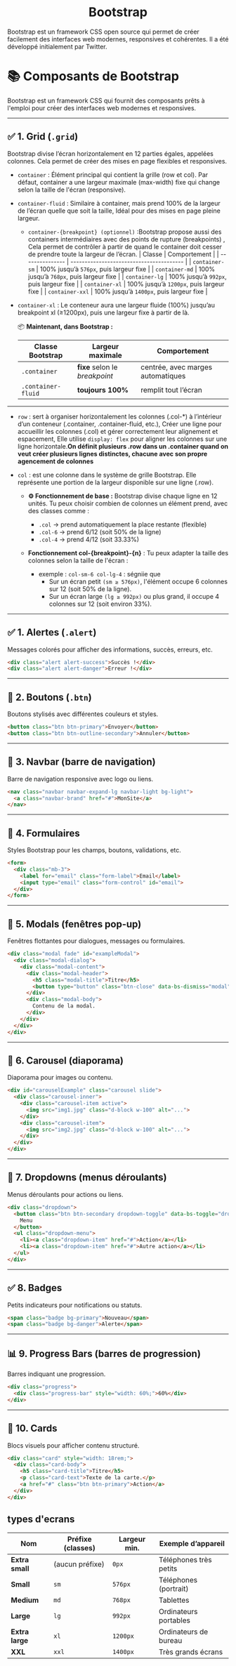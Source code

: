 # <h1 align="center"> Bootstrap </h1>
Bootstrap est un framework CSS open source qui permet de créer facilement des interfaces web modernes, responsives et cohérentes. Il a été développé initialement par Twitter.

# 📚 Composants de Bootstrap

Bootstrap est un framework CSS qui fournit des composants prêts à l'emploi pour créer des interfaces web modernes et responsives.

---
## ✅ 1. Grid (`.grid`)
Bootstrap divise l’écran horizontalement en 12 parties égales, appelées colonnes. Cela permet de créer des mises en page flexibles et responsives.

- `container` : Élément principal qui contient la grille (row et col).  Par défaut, container a une largeur maximale (max-width) fixe qui change selon la taille de l'écran (responsive).


- `container-fluid` : Similaire à container, mais prend 100% de la largeur de l’écran quelle que soit la taille, Idéal pour des mises en page pleine largeur.

    - `container-{breakpoint} (optionnel)` :Bootstrap propose aussi des containers intermédiaires avec des points de rupture (breakpoints) , Cela permet de contrôler à partir de quand le container doit cesser de prendre toute la largeur de l’écran.
        | Classe          | Comportement                             |
        | --------------- | ---------------------------------------- |
        | `container-sm`  | 100% jusqu’à `576px`, puis largeur fixe  |
        | `container-md`  | 100% jusqu’à `768px`, puis largeur fixe  |
        | `container-lg`  | 100% jusqu’à `992px`, puis largeur fixe  |
        | `container-xl`  | 100% jusqu’à `1200px`, puis largeur fixe |
        | `container-xxl` | 100% jusqu’à `1400px`, puis largeur fixe |

- `container-xl` : Le conteneur aura une largeur fluide (100%) jusqu’au breakpoint xl (≥1200px), puis une largeur fixe à partir de là.

  📦 **Maintenant, dans Bootstrap :**

    | Classe Bootstrap   | Largeur maximale               | Comportement                      |
    | ------------------ | ------------------------------ | --------------------------------- |
    | `.container`       | **fixe** selon le *breakpoint* | centrée, avec marges automatiques |
    | `.container-fluid` | **toujours 100%**              | remplit tout l’écran              |

---

- `row` : sert à organiser horizontalement les colonnes (.col-*) à l’intérieur d’un conteneur (.container, .container-fluid, etc.), Créer une ligne pour accueillir les colonnes (.col) et gérer correctement leur alignement et espacement, Elle utilise `display: flex` pour aligner les colonnes sur une ligne horizontale.**On définit plusieurs .row dans un .container quand on veut créer plusieurs lignes distinctes, chacune avec son propre agencement de colonnes**

- `col` :  est une colonne dans le système de grille Bootstrap. Elle représente une portion de la largeur disponible sur une ligne (.row).
    - **⚙️ Fonctionnement de base :** Bootstrap divise chaque ligne en 12 unités.
    Tu peux choisir combien de colonnes un élément prend, avec des classes comme :
        - `.col` → prend automatiquement la place restante (flexible) 
        - `.col-6` → prend 6/12 (soit 50% de la ligne)
        - `.col-4` → prend 4/12 (soit 33.33%)

    - **Fonctionnement col-{breakpoint}-{n}** : Tu peux adapter la taille des colonnes selon la taille de l'écran :
        - exemple : `col-sm-6 col-lg-4` : ségniie que 
            - Sur un écran petit `(sm ≥ 576px)`, l'élément occupe 6 colonnes sur 12 (soit 50% de la ligne).
            - Sur un écran large `(lg ≥ 992px)` ou plus grand, il occupe 4 colonnes sur 12 (soit environ 33%).







---
## ✅ 1. Alertes (`.alert`)

Messages colorés pour afficher des informations, succès, erreurs, etc.

```html
<div class="alert alert-success">Succès !</div>
<div class="alert alert-danger">Erreur !</div>
```

---

## 🔘 2. Boutons (`.btn`)

Boutons stylisés avec différentes couleurs et styles.

```html
<button class="btn btn-primary">Envoyer</button>
<button class="btn btn-outline-secondary">Annuler</button>
```

---

## 🧭 3. Navbar (barre de navigation)

Barre de navigation responsive avec logo ou liens.

```html
<nav class="navbar navbar-expand-lg navbar-light bg-light">
  <a class="navbar-brand" href="#">MonSite</a>
</nav>
```

---

## 📝 4. Formulaires

Styles Bootstrap pour les champs, boutons, validations, etc.

```html
<form>
  <div class="mb-3">
    <label for="email" class="form-label">Email</label>
    <input type="email" class="form-control" id="email">
  </div>
</form>
```

---

## 📌 5. Modals (fenêtres pop-up)

Fenêtres flottantes pour dialogues, messages ou formulaires.

```html
<div class="modal fade" id="exampleModal">
  <div class="modal-dialog">
    <div class="modal-content">
      <div class="modal-header">
        <h5 class="modal-title">Titre</h5>
        <button type="button" class="btn-close" data-bs-dismiss="modal"></button>
      </div>
      <div class="modal-body">
        Contenu de la modal.
      </div>
    </div>
  </div>
</div>
```

---

## 🔄 6. Carousel (diaporama)

Diaporama pour images ou contenu.

```html
<div id="carouselExample" class="carousel slide">
  <div class="carousel-inner">
    <div class="carousel-item active">
      <img src="img1.jpg" class="d-block w-100" alt="...">
    </div>
    <div class="carousel-item">
      <img src="img2.jpg" class="d-block w-100" alt="...">
    </div>
  </div>
</div>
```

---

## 🔽 7. Dropdowns (menus déroulants)

Menus déroulants pour actions ou liens.

```html
<div class="dropdown">
  <button class="btn btn-secondary dropdown-toggle" data-bs-toggle="dropdown">
    Menu
  </button>
  <ul class="dropdown-menu">
    <li><a class="dropdown-item" href="#">Action</a></li>
    <li><a class="dropdown-item" href="#">Autre action</a></li>
  </ul>
</div>
```

---

## ✅ 8. Badges

Petits indicateurs pour notifications ou statuts.

```html
<span class="badge bg-primary">Nouveau</span>
<span class="badge bg-danger">Alerte</span>
```

---

## 📊 9. Progress Bars (barres de progression)

Barres indiquant une progression.

```html
<div class="progress">
  <div class="progress-bar" style="width: 60%;">60%</div>
</div>
```

---

## 🧱 10. Cards

Blocs visuels pour afficher contenu structuré.

```html
<div class="card" style="width: 18rem;">
  <div class="card-body">
    <h5 class="card-title">Titre</h5>
    <p class="card-text">Texte de la carte.</p>
    <a href="#" class="btn btn-primary">Action</a>
  </div>
</div>
```


##  types  d'ecrans  

| Nom             | Préfixe (classes) | Largeur min. | Exemple d’appareil     |
| --------------- | ----------------- | ------------ | ---------------------- |
| **Extra small** | (aucun préfixe)   | `0px`        | Téléphones très petits |
| **Small**       | `sm`              | `576px`      | Téléphones (portrait)  |
| **Medium**      | `md`              | `768px`      | Tablettes              |
| **Large**       | `lg`              | `992px`      | Ordinateurs portables  |
| **Extra large** | `xl`              | `1200px`     | Ordinateurs de bureau  |
| **XXL**         | `xxl`             | `1400px`     | Très grands écrans     |
